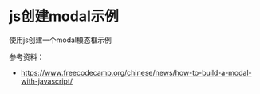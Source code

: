 # js创建modal示例

使用js创建一个modal模态框示例

参考资料：

- https://www.freecodecamp.org/chinese/news/how-to-build-a-modal-with-javascript/
